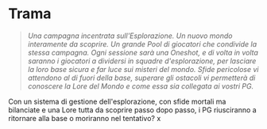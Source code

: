 # Trama

> _Una campagna incentrata sull'Esplorazione. Un nuovo mondo interamente da scoprire. Un grande Pool di giocatori che
condivide la stessa campagna. Ogni sessione sarà una Oneshot, e di volta in volta saranno i giocatori a dividersi in
squadre d'esplorazione, per lasciare la loro base sicura e far luce sui misteri del mondo. Sfide pericolose vi
attendono al di fuori della base, superare gli ostacoli vi permetterà di conoscere la Lore del Mondo e come essa sia
collegata ai vostri PG._

Con un sistema di gestione dell'esplorazione, con sfide mortali ma bilanciate e una Lore tutta da scoprire passo dopo
passo, i PG riusciranno a ritornare alla base o moriranno nel tentativo?
x